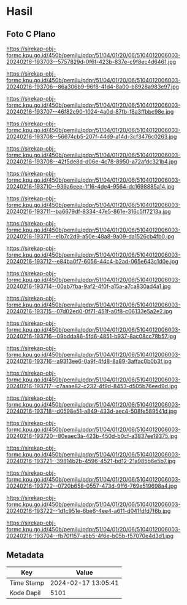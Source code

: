 # Hasil

## Foto C Plano

https://sirekap-obj-formc.kpu.go.id/450b/pemilu/pdpr/51/04/01/20/06/5104012006003-20240216-193703--5757829d-0f6f-423b-837e-c9f8ec4d6461.jpg

https://sirekap-obj-formc.kpu.go.id/450b/pemilu/pdpr/51/04/01/20/06/5104012006003-20240216-193706--86a306b9-96f8-41d4-8a00-b8928a983e97.jpg

https://sirekap-obj-formc.kpu.go.id/450b/pemilu/pdpr/51/04/01/20/06/5104012006003-20240216-193707--46f82c90-1024-4a0d-87fb-f8a3ffbbc98e.jpg

https://sirekap-obj-formc.kpu.go.id/450b/pemilu/pdpr/51/04/01/20/06/5104012006003-20240216-193708--56674cb5-207f-44d9-a14d-3cf3476c0263.jpg

https://sirekap-obj-formc.kpu.go.id/450b/pemilu/pdpr/51/04/01/20/06/5104012006003-20240216-193708--42f5de8d-d06e-4c78-8950-a72afdc321b4.jpg

https://sirekap-obj-formc.kpu.go.id/450b/pemilu/pdpr/51/04/01/20/06/5104012006003-20240216-193710--939a6eee-1f16-4de4-9564-dc1698885a14.jpg

https://sirekap-obj-formc.kpu.go.id/450b/pemilu/pdpr/51/04/01/20/06/5104012006003-20240216-193711--ba6679df-8334-47e5-861e-316c5ff7213a.jpg

https://sirekap-obj-formc.kpu.go.id/450b/pemilu/pdpr/51/04/01/20/06/5104012006003-20240216-193711--e1b7c2d9-a50e-48a8-9a09-da1526cb4fb0.jpg

https://sirekap-obj-formc.kpu.go.id/450b/pemilu/pdpr/51/04/01/20/06/5104012006003-20240216-193712--e84ba0f7-6056-44c4-b2ad-065e643c1d0e.jpg

https://sirekap-obj-formc.kpu.go.id/450b/pemilu/pdpr/51/04/01/20/06/5104012006003-20240216-193714--00ab7fba-9af2-4f0f-a15a-a7ca830ad4a1.jpg

https://sirekap-obj-formc.kpu.go.id/450b/pemilu/pdpr/51/04/01/20/06/5104012006003-20240216-193715--07d02ed0-0f71-451f-a0f8-c06133e5a2e2.jpg

https://sirekap-obj-formc.kpu.go.id/450b/pemilu/pdpr/51/04/01/20/06/5104012006003-20240216-193716--09bdda86-5fd6-4851-b937-8ac08cc78b57.jpg

https://sirekap-obj-formc.kpu.go.id/450b/pemilu/pdpr/51/04/01/20/06/5104012006003-20240216-193716--a9313ee6-0a9f-4fd8-8a89-3affac0b0b3f.jpg

https://sirekap-obj-formc.kpu.go.id/450b/pemilu/pdpr/51/04/01/20/06/5104012006003-20240216-193717--c7aaae82-c232-4f9d-8453-d505b76eed9d.jpg

https://sirekap-obj-formc.kpu.go.id/450b/pemilu/pdpr/51/04/01/20/06/5104012006003-20240216-193718--d0598e51-a849-433d-aec4-508fe589541d.jpg

https://sirekap-obj-formc.kpu.go.id/450b/pemilu/pdpr/51/04/01/20/06/5104012006003-20240216-193720--80eaec3a-423b-450d-b0cf-a3837ee19375.jpg

https://sirekap-obj-formc.kpu.go.id/450b/pemilu/pdpr/51/04/01/20/06/5104012006003-20240216-193721--39814b2b-4596-4521-bd12-21a985b6e5b7.jpg

https://sirekap-obj-formc.kpu.go.id/450b/pemilu/pdpr/51/04/01/20/06/5104012006003-20240216-193722--0720b658-0557-473d-9ff6-769e519698a4.jpg

https://sirekap-obj-formc.kpu.go.id/450b/pemilu/pdpr/51/04/01/20/06/5104012006003-20240216-193722--1d1c951e-6be6-4ee4-a611-d041fdfd7f6b.jpg

https://sirekap-obj-formc.kpu.go.id/450b/pemilu/pdpr/51/04/01/20/06/5104012006003-20240216-193704--fb70f157-abb5-4f6e-b05b-f57070e4d3d1.jpg


## Metadata

| Key        | Value               |
| ---------- | ------------------- |
| Time Stamp | 2024-02-17 13:05:41 |
| Kode Dapil | 5101                |



